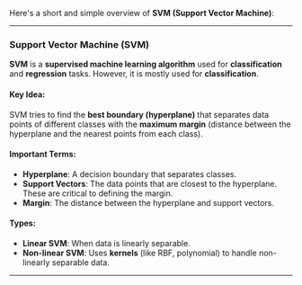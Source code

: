 Here's a short and simple overview of **SVM (Support Vector Machine)**:

---

### **Support Vector Machine (SVM)**

**SVM** is a **supervised machine learning algorithm** used for **classification** and **regression** tasks. However, it is mostly used for **classification**.

#### **Key Idea:**
SVM tries to find the **best boundary (hyperplane)** that separates data points of different classes with the **maximum margin** (distance between the hyperplane and the nearest points from each class).

#### **Important Terms:**
- **Hyperplane**: A decision boundary that separates classes.
- **Support Vectors**: The data points that are closest to the hyperplane. These are critical to defining the margin.
- **Margin**: The distance between the hyperplane and support vectors.

#### **Types:**
- **Linear SVM**: When data is linearly separable.
- **Non-linear SVM**: Uses **kernels** (like RBF, polynomial) to handle non-linearly separable data.

---
